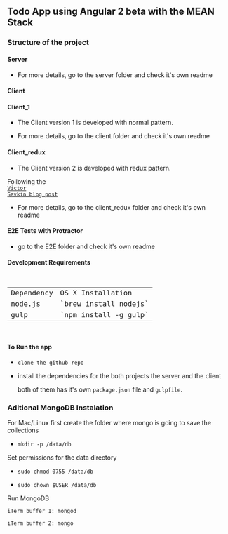## Todo App using Angular 2 beta with the MEAN Stack

### Structure of the project

#### Server

- For more details, go to the server folder and check it's own readme

#### Client

#### Client_1

- The Client version 1 is developed with normal pattern.

- For more details, go to the client folder and check it's own readme

#### Client_redux

- The Client version 2 is developed with redux pattern.

Following the <code>
<a href="http://victorsavkin.com/post/137821436516/managing-state-in-angular-2-applications" tagret="_blank">Victor Savkin blog post</a>
</code>

- For more details, go to the client_redux folder and check it's own readme


#### E2E Tests with Protractor

- go to the E2E folder and check it's own readme

#### Development Requirements
<code>
<table>
<tr>
<td>Dependency</td><td>OS X Installation </td>
</tr>
<tr>
<td>node.js </td><td>`brew install nodejs` </td>
</tr>
<tr>
<td>gulp </td><td>`npm install -g gulp` </td>
</tr>
</table>
</code>

#### To Run the app

- `clone the github repo`

- install the dependencies for the both projects the server and the client

  both of them has it's own `package.json` file and `gulpfile`.

### Aditional MongoDB Instalation

For Mac/Linux first create the folder where mongo is going to save the collections

- `mkdir -p /data/db`

Set permissions for the data directory

- `sudo chmod 0755 /data/db`

- `sudo chown $USER /data/db`

Run MongoDB

`iTerm buffer 1: mongod`

`iTerm buffer 2: mongo`
